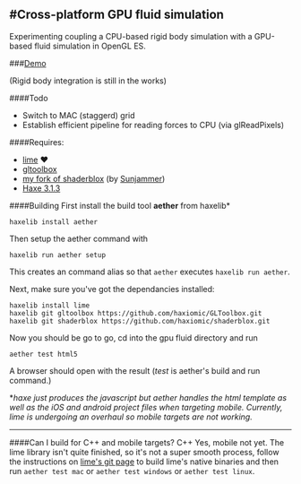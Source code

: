 #Cross-platform GPU fluid simulation
----
Experimenting coupling a CPU-based rigid body simulation with a GPU-based fluid simulation in OpenGL ES. 

###[Demo](http://haxiomic.github.io/GPU-Fluid-Experiments/html5/)

(Rigid body integration is still in the works)

####Todo
- Switch to MAC (staggerd) grid
- Establish efficient pipeline for reading forces to CPU (via glReadPixels)

####Requires:
- [lime](https://github.com/openfl/lime/) ♥
- [gltoolbox](http://github.com/haxiomic/gltoolbox)
- [my fork of shaderblox](http://github.com/haxiomic/shaderblox) (by [Sunjammer](https://github.com/Sunjammer))
- [Haxe 3.1.3](http://haxe.org/)

####Building
First install the build tool **aether** from haxelib\*

```haxelib install aether```

Then setup the aether command with 

```haxelib run aether setup```

This creates an command alias so that ```aether``` executes ```haxelib run aether```.

Next, make sure you've got the dependancies installed:
```
haxelib install lime
haxelib git gltoolbox https://github.com/haxiomic/GLToolbox.git
haxelib git shaderblox https://github.com/haxiomic/shaderblox.git
```
Now you should be go to go, cd into the gpu fluid directory and run
```
aether test html5
```
A browser should open with the result (*test* is aether's build and run command.)

\**haxe just produces the javascript but aether handles the html template as well as the iOS and android project files when targeting mobile. Currently, lime is undergoing an overhaul so mobile targets are not working.*

---------------

####Can I build for C++ and mobile targets?
C++ Yes, mobile not yet. The lime library isn't quite finished, so it's not a super smooth process, follow the instructions on [lime's git page](https://github.com/openfl/lime/) to build lime's native binaries and then run
```aether test mac``` or ```aether test windows``` or ```aether test linux```.